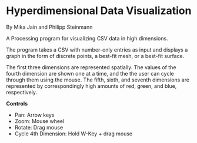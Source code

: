 Hyperdimensional Data Visualization
===================================
By Mika Jain and Philipp Steinmann

A Processing program for visualizing CSV data in high dimensions.

The program takes a CSV with number-only entries as input and displays a graph in the form of discrete points, a best-fit mesh, or a best-fit surface.

The first three dimensions are represented spatially. The values of the fourth dimension are shown one at a time, and the the user can cycle through them using the mouse. The fifth, sixth, and seventh dimensions are represented by correspondingly high amounts of red, green, and blue, respectively.

**Controls**
- Pan: Arrow keys
- Zoom: Mouse wheel
- Rotate: Drag mouse
- Cycle 4th Dimension: Hold W-Key + drag mouse
